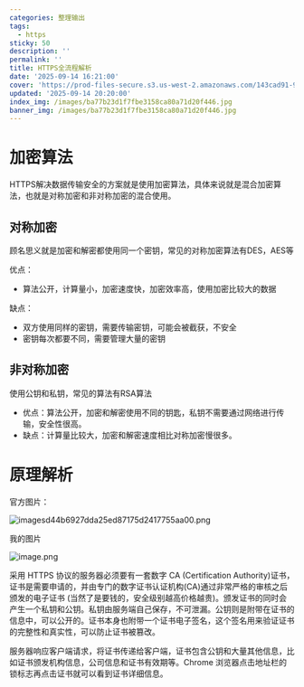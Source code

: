 ```yaml
---
categories: 整理输出
tags:
  - https
sticky: 50
description: ''
permalink: ''
title: HTTPS全流程解析
date: '2025-09-14 16:21:00'
cover: 'https://prod-files-secure.s3.us-west-2.amazonaws.com/143cad91-961b-48b0-82dc-78fbb6eb5abe/8138b291-dced-4d31-8bce-83cbc5e067af/wallhaven-3ldkoy.jpg?X-Amz-Algorithm=AWS4-HMAC-SHA256&X-Amz-Content-Sha256=UNSIGNED-PAYLOAD&X-Amz-Credential=ASIAZI2LB4663Y7FOWEW%2F20250919%2Fus-west-2%2Fs3%2Faws4_request&X-Amz-Date=20250919T180045Z&X-Amz-Expires=3600&X-Amz-Security-Token=IQoJb3JpZ2luX2VjEGIaCXVzLXdlc3QtMiJGMEQCIGE0ylWi7ifEERfqTWrbmPHMf7BkGuoQUYJ7VjHmKndAAiBcQEg0jbE5afSJiRka%2FQP9J%2FOmUgWPmQV6TzRsqkm0dCqIBAja%2F%2F%2F%2F%2F%2F%2F%2F%2F%2F8BEAAaDDYzNzQyMzE4MzgwNSIM2%2Fyef%2BWPAIH1NQglKtwDrO%2FMdsNQJ2ixtfznGe3o9h%2BFIuIBZQjgtHYZbm%2BBINpHI6usB9qMUzFShm8DJVx5bXwU3AXl7nTe46%2FLNrEgsBneYz%2BBHaaZqi%2BKHVP%2BTmDUINxUvfPwjtGJ%2BnhSzTEZrjxNqIGfw7P6pNg0EXZGuI44yB1s85uBZusyHJdrTwAt6m0xLJUvjfFhDSP8l3HfKqGLLhb32KseninMSeB6A7RYdA35BuLnkjdR0%2FE0HWOOcEENKYncizrGR3nNaVbjc%2BnzgjXJJSjkcpne9aFNEV4vKyTthhOVUuMzCsg2a0oMS06B4arEklU365Ci4sOjHbpGbuvfTQ74P6VN6m4mrRMb57zMJbq8qv5yH2iJczJ%2BHYZ%2FWvAr3iXfZHRawQysGNurvWt4p9K6Ft9dlYNN6%2Byh0A3iIGX3U7fONP%2FTq9NIGQwULR3gg08W%2FDyI6TRO3y80L%2FaaxbivI3oRtA9lEqoq%2FO63xXdHPcywHJaMJmrYEDpwK2XkV2NJyEZXzs89VuT5cEhKo%2BPC%2Bt9bkZuPr%2FoSSD0xDvE9hNTGp9%2F%2BgGcqN9olWbFXF8FK4hHVvNheV1pxV0HvXnWrxllKi4pZmI383rie%2FrW5K4pFKnConvNbuZBTiQaKQqxPsNwwwKC2xgY6pgEw7pr3SJxfW98OLMpfza2%2BofEoThDOp3JFPwqADd%2FOznoGnbp3RHg06l2u8KbymyLGU8CMSdqXEwz4xXekz3%2FyfherAnvWtWGxOt9PHFKa9MT57VKX7QRra6mjAsjCFTBBMQ0ccCZvrt%2FQP1Z0qMvoJuMR2FQaoPDOknenWpkxRrBf0buCt5BgdWYlcmX45osLRqng6iR2Fk4dQyuu8GMlsEfxfZ1s&X-Amz-Signature=2eba3ddc05126942065b652836f06f34e0559d41923fa6e43da1f535126ac2b6&X-Amz-SignedHeaders=host&x-amz-checksum-mode=ENABLED&x-id=GetObject'
updated: '2025-09-14 20:20:00'
index_img: /images/ba77b23d1f7fbe3158ca80a71d20f446.jpg
banner_img: /images/ba77b23d1f7fbe3158ca80a71d20f446.jpg
---
```


# 加密算法


HTTPS解决数据传输安全的方案就是使用加密算法，具体来说就是混合加密算法，也就是对称加密和非对称加密的混合使用。


## 对称加密


顾名思义就是加密和解密都使用同一个密钥，常见的对称加密算法有DES，AES等


优点：

- 算法公开，计算量小，加密速度快，加密效率高，使用加密比较大的数据

缺点：

- 双方使用同样的密钥，需要传输密钥，可能会被截获，不安全
- 密钥每次都要不同，需要管理大量的密钥

## 非对称加密


使用公钥和私钥，常见的算法有RSA算法

- 优点：算法公开，加密和解密使用不同的钥匙，私钥不需要通过网络进行传输，安全性很高。
- 缺点：计算量比较大，加密和解密速度相比对称加密慢很多。

# 原理解析


官方图片：


![imagesd44b6927dda25ed87175d2417755aa00.png](/images/3dc3885631aadf23c5728c49bb5df3c4.png)


我的图片


![image.png](/images/7dac926f4b3925358a887a46c786b703.png)


采用 HTTPS 协议的服务器必须要有一套数字 CA (Certification Authority)证书，证书是需要申请的，并由专门的数字证书认证机构(CA)通过非常严格的审核之后颁发的电子证书 (当然了是要钱的，安全级别越高价格越贵)。颁发证书的同时会产生一个私钥和公钥。私钥由服务端自己保存，不可泄漏。公钥则是附带在证书的信息中，可以公开的。证书本身也附带一个证书电子签名，这个签名用来验证证书的完整性和真实性，可以防止证书被篡改。


服务器响应客户端请求，将证书传递给客户端，证书包含公钥和大量其他信息，比如证书颁发机构信息，公司信息和证书有效期等。Chrome 浏览器点击地址栏的锁标志再点击证书就可以看到证书详细信息。

